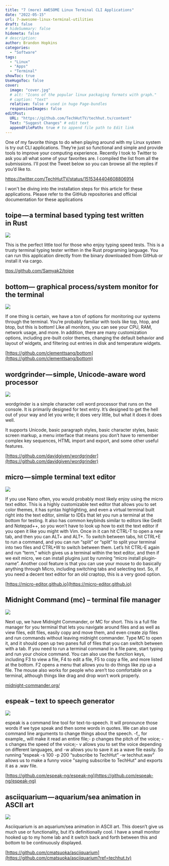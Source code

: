 ```yaml
---
title: "7 (more) AWESOME Linux Terminal CLI Applications"
date: "2022-05-15"
url: 7-awesome-linux-terminal-utilities
draft: false
# hideSummary: false
hidemeta: false
# description:
author: Brandon Hopkins
categories:
  - "Software"
tags:
  - "Linux"
  - "Apps"
  - "Terminal"
showToc: true
UseHugoToc: false
cover:
  image: "cover.jpg"
  # alt: "Icons of the popular linux packaging formats with graph."
  # caption: "text"
  relative: false # used in hugo Page-bundles
  responsiveImages: false
editPost:
  URL: "https://github.com/TechHutTV/techhut.tv/content"
  Text: "Suggest Changes" # edit text
  appendFilePath: true # to append file path to Edit link
---
```


One of my favorite things to do when playing around with my Linux system is try out CLI applications. They’re just so functional and simple and provide tools to improve your computing experience. Recently I took to Twitter to ask you all what some of your favorites are. I compiled the list from all the submissions. I’ll post the Tweet below so you can browse all the replies if you’d like to.

https://twitter.com/TechHutTV/status/1515344404608806914

I won't be diving into the installation steps for this article for these applications. Please refer to the GitHub repositories and official documentation for these applications

## toipe — a terminal based typing test written in Rust

![](images/2-toipe-1536x864-1.png)

This is the perfect little tool for those who enjoy typing speed tests. This is a trusty terminal typing tester written in the Rust programing language. You can run this application directly from the binary downloaded from GitHub or install it via cargo.

[ttps://github.com/Samyak2/toipe](https://github.com/Samyak2/toipe?ref=techhut.tv)

## bottom— graphical process/system monitor for the terminal

![](images/1-bottom-1536x864-1.png)

If one thing is certain, we have a ton of options for monitoring our systems through the terminal. You’re probably familiar with tools like top, htop, and btop, but this is bottom! Like all monitors, you can see your CPU, RAM, network usage, and more. In addition, there are many customization options, including pre-built color themes, changing the default behavior and layout of widgets, and filtering out entries in disk and temperature widgets.

[https://github.com/clementtsang/bottom](https://github.com/clementtsang/bottom)

## wordgrinder — simple, Unicode-aware word processor

![](images/3-wordgrinder-1536x864-1.png)

wordgrinder is a simple character cell word processor that runs on the console. It is primarily designed for text entry. It’s designed to get the hell out of your way and let you write; it does very little, but what it does it does well.

It supports Unicode, basic paragraph styles, basic character styles, basic screen markup, a menu interface that means you don’t have to remember complex key sequences, HTML import and export, and some other useful features.

[https://github.com/davidgiven/wordgrinder](https://github.com/davidgiven/wordgrinder)

## micro — simple terminal text editor

![](images/4-micro-1536x864-1.png)

If you use Nano often, you would probably most likely enjoy using the micro text editor. This is a highly customizable text editor that allows you to set color themes, it has syntax highlighting, and even a virtual terminal built right into the text editor, similar to IDEs that let you run a terminal at the bottom for testing. It also has common keybinds similar to editors like Gedit and Notepad++, so you won’t have to look up how to exit the text editor if you open it like you might with Vim. Once in it can hit CTRL-T to open a new tab, and then you can ALT+ and ALT+. To switch between tabs, hit CTRL+E to run a command, and you can run “split” or “split” to split your terminal into two files and CTRL+W to switch between them. Let’s hit CTRL-E again and run “term,” which gives us a terminal within the text editor, and then if we exit micro, we can install plugins just by running “micro install plugin-name”. Another cool feature is that you can use your mouse to do basically anything through Micro, including switching tabs and selecting text. So, if you need a decent text editor for an old craptop, this is a very good option.

[https://micro-editor.github.io](https://micro-editor.github.io)

## Midnight Command (mc) – terminal file manager

![](images/5-mc-1536x864-1.png)

Next up, we have Midnight Commander, or MC for short. This is a full file manager for you terminal that lets you navigate around files and as well as view files, edit files, easily copy and move them, and even create zip files and run commands without leaving midnight commander. Type MC to open it, and it should open up two panes full of files that you can switch between with a tab. If you need to run a terminal command in a file pane, start typing and run your choice command. You can also use the function keys, including F3 to view a file, F4 to edit a file, F5 to copy a file, and more listed at the bottom. F2 opens a menu that allows you to do things like zip up a file. The mouse also works for people who aren’t too comfortable on a terminal, although things like drag and drop won’t work properly.

[midnight-commander.org/](https://midnight-commander.org/?ref=techhut.tv)

## espeak – text to speech generator

![](images/6-espeak-1536x864-1.png)

espeak is a command line tool for text-to-speech. It will pronounce those words if we type speak and then some words in quotes. We can also use command line arguments to change things about the speech. -f,, for example,, will make it read an entire file;- p changes the pitch of the voice; -s changes the speed of the voice;- v allows you to set the voice depending on different languages, and -w allows you to save it as a wave file easily. So running “espeak -s 100 -p 200 “subscribe to TechHut” -w techhut.wav” allows us to make a funny voice "saying subscribe to TechHut" and exports it as a .wav file.

[https://github.com/espeak-ng/espeak-ng](https://github.com/espeak-ng/espeak-ng)

## asciiquarium — aquarium/sea animation in ASCII art

![](images/7-ascci-1536x864-1.png)

Asciiquarium is an aquarium/sea animation in ASCII art. This doesn’t give us much use or functionality, but it’s definitionally cool. I have a small monitor hooked up to my home lab and it switch back and forth between this and bottom to be continuously displayed.

[https://github.com/cmatsuoka/asciiquarium](https://github.com/cmatsuoka/asciiquarium?ref=techhut.tv)
